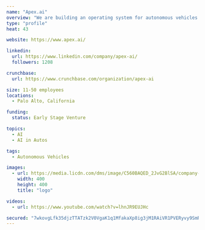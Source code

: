 ```yaml
---
name: "Apex.ai"
overview: "We are building an operating system for autonomous vehicles that never&nbsp;fails"
type: "profile"
heat: 43

website: https://www.apex.ai/

linkedin:
  url: https://www.linkedin.com/company/apex-ai/
  followers: 1208

crunchbase:
  url: https://www.crunchbase.com/organization/apex-ai

size: 11-50 employees
locations:
  - Palo Alto, California

funding:
  status: Early Stage Venture

topics:
  - AI
  - AI in Autos

tags:
  - Autonomous Vehicles

images:
  - url: https://media.licdn.com/dms/image/C560BAQED_2JvG2BlSA/company-logo_400_400/0?e=1582761600&v=beta&t=p7IQ1i6OwS6tG8epYGAoiBzNgFBGP-dZuwA0v9F62V4
    width: 400
    height: 400
    title: "logo"

videos:
  - url: https://www.youtube.com/watch?v=lhnJR9EUJHc

secured: "7wkovgLfk35djzTTATzk2V0VgaK1q1MfakaXp8ig3jM1RAiVR1PVERyvy9SmRxBZaEM9g1L978xX65Q2aO5T4cEy821ptMyDTN+dJU365pAAb+vUta9Yb5uO2asaXtSK1XzS25GTMt4DE6rwdqILPHNQzxO10z5n7BItEw28oKoVurqb+Yvqs6dXxdCT2MCSy7raBMmIrSFzeSVWKmvb3bWE3nR5FbfkCEJFrYO1YAG/3RdrUnHx0GvpMNMnPzAhYHJds34sGJ/QOVHluHTHIuR4HILBL/3ftRAbYb//fNjZk3nMHkV4OBfhz4i0clK1;3CGQnnz6PnUqoz1KR3Qjuw=="
---
```


